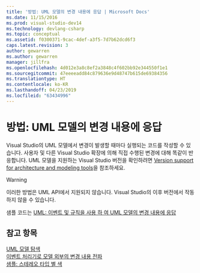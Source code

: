 ```yaml
---
title: '방법: UML 모델의 변경 내용에 응답 | Microsoft Docs'
ms.date: 11/15/2016
ms.prod: visual-studio-dev14
ms.technology: devlang-csharp
ms.topic: conceptual
ms.assetid: f0300371-9cac-4def-a3f5-7d7b62dcd6f3
caps.latest.revision: 3
author: gewarren
ms.author: gewarren
manager: jillfra
ms.openlocfilehash: 4d012e3a8c8ef2a3848c4f602bb92e344550f1e1
ms.sourcegitcommit: 47eeeeadd84c879636e9d48747b615de69384356
ms.translationtype: HT
ms.contentlocale: ko-KR
ms.lasthandoff: 04/23/2019
ms.locfileid: "63434996"
---
```

# <a name="how-to-respond-to-changes-in-a-uml-model"></a>방법: UML 모델의 변경 내용에 응답
Visual Studio의 UML 모델에서 변경이 발생할 때마다 실행되는 코드를 작성할 수 있습니다. 사용자 및 다른 Visual Studio 확장에 의해 직접 수행된 변경에 대해 똑같이 반응합니다. UML 모델을 지원하는 Visual Studio 버전을 확인하려면 [Version support for architecture and modeling tools](../modeling/what-s-new-for-design-in-visual-studio.md#VersionSupport)을 참조하세요.  
  
> [!WARNING]
> 이러한 방법은 UML API에서 지원되지 않습니다. Visual Studio의 이후 버전에서 작동하지 않을 수 있습니다.  
  
 샘플 코드는 [UML: 이벤트 및 규칙을 사용 하 여 UML 모델의 변경 내용에 응답](http://code.msdn.microsoft.com/UML-Responding-to-changes-c024cd4b)  
  
## <a name="see-also"></a>참고 항목  
 [UML 모델 탐색](../modeling/navigate-the-uml-model.md)   
 [이벤트 처리기로 모델 외부의 변경 내용 전파](../modeling/event-handlers-propagate-changes-outside-the-model.md)   
 [샘플: 스테레오 타입 별 색](http://go.microsoft.com/fwlink/?LinkId=213841)